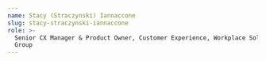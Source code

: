 ```yaml
---
name: Stacy (Straczynski) Iannaccone
slug: stacy-straczynski-iannaccone
role: >-
  Senior CX Manager & Product Owner, Customer Experience, Workplace Solutions
  Group
---
```


